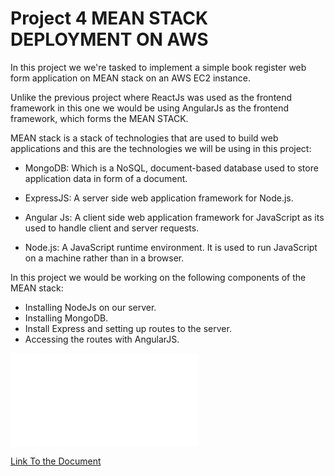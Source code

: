 # Project 4 MEAN STACK DEPLOYMENT ON AWS

In this project we we're tasked to implement a simple book register web form application on MEAN stack on an AWS EC2 instance.

Unlike the previous project where ReactJs was used as the frontend framework in this one we would be using AngularJs as the frontend framework, which forms the MEAN STACK.

MEAN stack is a stack of technologies that are used to build web applications and this are the technologies we will be using in this project:

- MongoDB: Which is a NoSQL, document-based database used to store application data in form of a document.

- ExpressJS: A server side web application framework for Node.js.

- Angular Js: A client side web application framework for JavaScript as its used to handle client and server requests.

- Node.js: A JavaScript runtime environment. It is used to run JavaScript on a machine rather than in a browser.


In this project we would be working on the following components of the MEAN stack:

- Installing NodeJs on our server.
- Installing MongoDB.
- Install Express and setting up routes to the server.
- Accessing the routes with AngularJS.

![Link to document](./project-4.md)

<a href="./project-4.md">Link To the Document</a>
